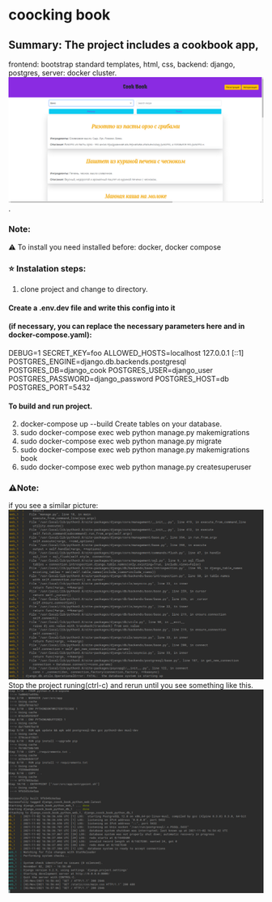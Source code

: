 # coocking book
## Summary: The project includes a cookbook app, 
frontend: bootstrap standard templates, html, css, 
backend: django, postgres, 
server: docker cluster.
![Alt text](./13.png).

### Note:
:warning: To install you need installed before: docker, docker compose

### :star: Instalation steps:
1) clone project and change to directory.
#### Create a .env.dev file and write this config into it
#### (if necessary, you can replace the necessary parameters here and in docker-compose.yaml):
DEBUG=1
SECRET_KEY=foo
ALLOWED_HOSTS=localhost 127.0.0.1 [::1]
POSTGRES_ENGINE=django.db.backends.postgresql
POSTGRES_DB=django_cook
POSTGRES_USER=django_user
POSTGRES_PASSWORD=django_password
POSTGRES_HOST=db
POSTGRES_PORT=5432
#### To build and run project.
2) docker-compose up --build
Create tables on your database.
3) sudo docker-compose exec web python manage.py makemigrations
4) sudo docker-compose exec web python manage.py migrate
5) sudo docker-compose exec web python manage.py makemigrations book
6) sudo docker-compose exec web python manage.py createsuperuser
### :warning:Note: 
if you see a similar picture:
![Alt text](./12.png)
Stop the project runing(ctrl-c) and rerun 
until you see something like this.
![Alt text](./11.png)
